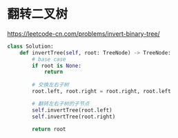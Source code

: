 # 翻转二叉树

https://leetcode-cn.com/problems/invert-binary-tree/

```python
class Solution:
    def invertTree(self, root: TreeNode) -> TreeNode:
        # base case
        if root is None:
            return
        
        # 交换左右子树
        root.left, root.right = root.right, root.left

        # 翻转左右子树的子节点
        self.invertTree(root.left)
        self.invertTree(root.right)

        return root

```
